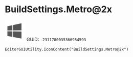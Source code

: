 # BuildSettings.Metro@2x
![](/img/BuildSettings.Metro@2x.png)
GUID: `-2311780035366954593`
```
EditorGUIUtility.IconContent("BuildSettings.Metro@2x")
```
